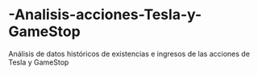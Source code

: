 # -Analisis-acciones-Tesla-y-GameStop
Análisis de datos históricos de existencias e ingresos de las acciones de Tesla y GameStop
